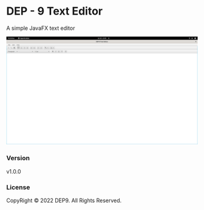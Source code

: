 # DEP - 9 Text Editor

A simple JavaFX text editor

![](asset/TextEditor.png)

### Version
v1.0.0

### License
CopyRight &copy; 2022 DEP9. All Rights Reserved.
